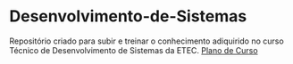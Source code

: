# Desenvolvimento-de-Sistemas
Repositório criado para subir e treinar o conhecimento adiquirido no curso Técnico de Desenvolvimento de Sistemas da ETEC.
[Plano de Curso](https://bkpsitecpsnew.blob.core.windows.net/uploadsitecps/sites/21/2021/04/Plano-de-Curso-Tecnico-em-Desenvolvimento-de-Sistemas-EaD.pdf)
